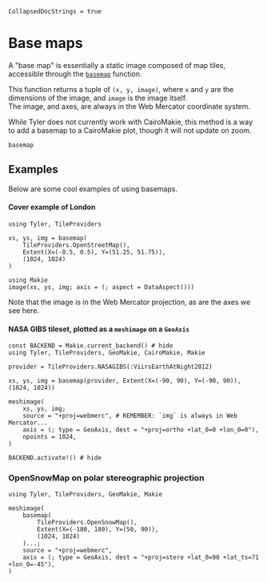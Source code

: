 ```@meta
CollapsedDocStrings = true
```

# Base maps

A "base map" is essentially a static image composed of map tiles, accessible through the [`basemap`](@ref) function.  

This function returns a tuple of `(x, y, image)`, where `x` and `y` are the dimensions of the image, and `image` is the image itself.  
The image, and axes, are always in the Web Mercator coordinate system.

While Tyler does not currently work with CairoMakie, this method is a way to add a basemap to a CairoMakie plot, though it will not update on zoom.

```@docs; canonical=false
basemap
```

## Examples


Below are some cool examples of using basemaps.

#### Cover example of London

````@example coverlondon
using Tyler, TileProviders

xs, ys, img = basemap(
    TileProviders.OpenStreetMap(),
    Extent(X=(-0.5, 0.5), Y=(51.25, 51.75)),
    (1024, 1024)
)
````

````@example coverlondon
using Makie
image(xs, ys, img; axis = (; aspect = DataAspect()))
````

Note that the image is in the Web Mercator projection, as are the axes we see here.

#### NASA GIBS tileset, plotted as a `meshimage` on a `GeoAxis`

````@example nasagibs
const BACKEND = Makie.current_backend() # hide
using Tyler, TileProviders, GeoMakie, CairoMakie, Makie

provider = TileProviders.NASAGIBS(:ViirsEarthAtNight2012)

xs, ys, img = basemap(provider, Extent(X=(-90, 90), Y=(-90, 90)), (1024, 1024))

meshimage(
    xs, ys, img; 
    source = "+proj=webmerc", # REMEMBER: `img` is always in Web Mercator...
    axis = (; type = GeoAxis, dest = "+proj=ortho +lat_0=0 +lon_0=0"),
    npoints = 1024,
)
````

````@example nasagibs
BACKEND.activate!() # hide
````


### OpenSnowMap on polar stereographic projection

````@example opensnowmap
using Tyler, TileProviders, GeoMakie, Makie

meshimage(
    basemap(
        TileProviders.OpenSnowMap(),
        Extent(X=(-180, 180), Y=(50, 90)),
        (1024, 1024)
    )...;
    source = "+proj=webmerc",
    axis = (; type = GeoAxis, dest = "+proj=stere +lat_0=90 +lat_ts=71 +lon_0=-45"),
)
````
